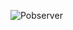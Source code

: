 ![Pobserver](https://github.com/hrisi14/OS-tasks/assets/117001358/41f3a238-c9a7-4fab-9434-0fdfbcd6dd40)
